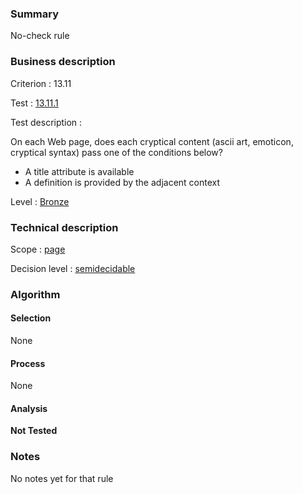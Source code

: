 ### Summary

No-check rule

### Business description

Criterion : 13.11

Test : [13.11.1](http://www.accessiweb.org/index.php/accessiweb-22-english-version.html#test-13-11-1)

Test description :

On each Web page, does each cryptical content (ascii art, emoticon,
cryptical syntax) pass one of the conditions below?

-   A title attribute is available
-   A definition is provided by the adjacent context

Level : [Bronze](/en/category/rules-design/accessiweb-11/level/bronze)

### Technical description

Scope : [page](/en/category/rules-design/accessiweb-11/scope/page)

Decision level :
[semidecidable](/en/category/rules-design/accessiweb-11/decision-level/semidecidable)

### Algorithm

#### Selection

None

#### Process

None

#### Analysis

**Not Tested**

### Notes

No notes yet for that rule
